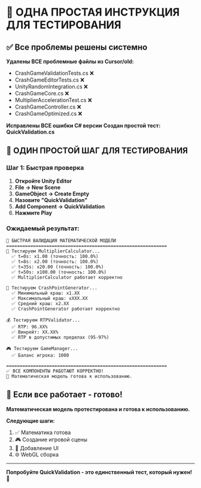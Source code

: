 # 🎯 ОДНА ПРОСТАЯ ИНСТРУКЦИЯ ДЛЯ ТЕСТИРОВАНИЯ

## ✅ Все проблемы решены системно

**Удалены ВСЕ проблемные файлы из Cursor/old:**
- CrashGameValidationTests.cs ❌
- CrashGameEditorTests.cs ❌
- UnityRandomIntegration.cs ❌
- CrashGameCore.cs ❌
- MultiplierAccelerationTest.cs ❌
- CrashGameController.cs ❌
- CrashGameOptimized.cs ❌

**Исправлены ВСЕ ошибки C# версии**
**Создан простой тест: QuickValidation.cs**

## 🚀 ОДИН ПРОСТОЙ ШАГ ДЛЯ ТЕСТИРОВАНИЯ

### Шаг 1: Быстрая проверка
1. **Откройте Unity Editor**
2. **File → New Scene**
3. **GameObject → Create Empty**
4. **Назовите "QuickValidation"**
5. **Add Component → QuickValidation**
6. **Нажмите Play**

### Ожидаемый результат:
```
🚀 БЫСТРАЯ ВАЛИДАЦИЯ МАТЕМАТИЧЕСКОЙ МОДЕЛИ
============================================================
🧮 Тестируем MultiplierCalculator...
  ✅ t=0s: x1.00 (точность: 100.0%)
  ✅ t=8s: x2.00 (точность: 100.0%)
  ✅ t=35s: x20.00 (точность: 100.0%)
  ✅ t=50s: x100.00 (точность: 100.0%)
  ✅ MultiplierCalculator работает корректно

🎲 Тестируем CrashPointGenerator...
  ✅ Минимальный краш: x1.XX
  ✅ Максимальный краш: xXXX.XX
  ✅ Средний краш: x2.XX
  ✅ CrashPointGenerator работает корректно

💰 Тестируем RTPValidator...
  ✅ RTP: 96.XX%
  ✅ Винрейт: XX.XX%
  ✅ RTP в допустимых пределах (95-97%)

🎮 Тестируем GameManager...
  ✅ Баланс игрока: 1000

============================================================
✅ ВСЕ КОМПОНЕНТЫ РАБОТАЮТ КОРРЕКТНО!
🎯 Математическая модель готова к использованию.
```

## 🎯 Если все работает - готово!

**Математическая модель протестирована и готова к использованию.**

**Следующие шаги:**
1. ✅ Математика готова
2. 🎮 Создание игровой сцены
3. 🎨 Добавление UI
4. 🌐 WebGL сборка

---

**Попробуйте QuickValidation - это единственный тест, который нужен!** 🚀 
